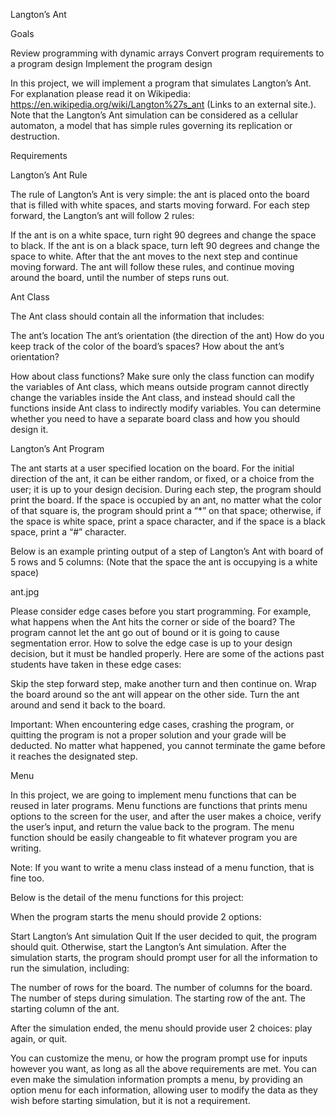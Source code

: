 Langton’s Ant

Goals

Review programming with dynamic arrays
Convert program requirements to a program design
Implement the program design
 

In this project, we will implement a program that simulates Langton’s Ant. For explanation please read it on Wikipedia:  https://en.wikipedia.org/wiki/Langton%27s_ant (Links to an external site.). Note that the Langton’s Ant simulation can be considered as a cellular automaton, a model that has simple rules governing its replication or destruction.

 

Requirements

Langton’s Ant Rule

The rule of Langton’s Ant is very simple: the ant is placed onto the board that is filled with white spaces, and starts moving forward. For each step forward, the Langton’s ant will follow 2 rules:

If the ant is on a white space, turn right 90 degrees and change the space to black.
If the ant is on a black space, turn left 90 degrees and change the space to white.
After that the ant moves to the next step and continue moving forward. The ant will follow these rules, and continue moving around the board, until the number of steps runs out.

 

Ant Class

The Ant class should contain all the information that includes:

The ant’s location
The ant’s orientation (the direction of the ant)
How do you keep track of the color of the board’s spaces? How about the ant’s orientation?

How about class functions? Make sure only the class function can modify the variables of Ant class, which means outside program cannot directly change the variables inside the Ant class, and instead should call the functions inside Ant class to indirectly modify variables. You can determine whether you need to have a separate board class and how you should design it.

 

Langton’s Ant Program

The ant starts at a user specified location on the board. For the initial direction of the ant, it can be either random, or fixed, or a choice from the user; it is up to your design decision. During each step, the program should print the board. If the space is occupied by an ant, no matter what the color of that square is, the program should print a “*” on that space; otherwise, if the space is white space, print a space character, and if the space is a black space, print a “#” character.

Below is an example printing output of a step of Langton’s Ant with board of 5 rows and 5 columns: (Note that the space the ant is occupying is a white space)

ant.jpg

Please consider edge cases before you start programming. For example, what happens when the Ant hits the corner or side of the board? The program cannot let the ant go out of bound or it is going to cause segmentation error. How to solve the edge case is up to your design decision, but it must be handled properly. Here are some of the actions past students have taken in these edge cases:

Skip the step forward step, make another turn and then continue on.
Wrap the board around so the ant will appear on the other side.
Turn the ant around and send it back to the board.
 

Important: When encountering edge cases, crashing the program, or quitting the program is not a proper solution and your grade will be deducted. No matter what happened, you cannot terminate the game before it reaches the designated step.

 

Menu

In this project, we are going to implement menu functions that can be reused in later programs. Menu functions are functions that prints menu options to the screen for the user, and after the user makes a choice, verify the user’s input, and return the value back to the program. The menu function should be easily changeable to fit whatever program you are writing.

Note: If you want to write a menu class instead of a menu function, that is fine too.

Below is the detail of the menu functions for this project:

When the program starts the menu should provide 2 options:

Start Langton’s Ant simulation
Quit
If the user decided to quit, the program should quit. Otherwise, start the Langton’s Ant simulation. After the simulation starts, the program should prompt user for all the information to run the simulation, including:

The number of rows for the board.
The number of columns for the board.
The number of steps during simulation.
The starting row of the ant.
The starting column of the ant.
 

After the simulation ended, the menu should provide user 2 choices: play again, or quit.

You can customize the menu, or how the program prompt use for inputs however you want, as long as all the above requirements are met. You can even make the simulation information prompts a menu, by providing an option menu for each information, allowing user to modify the data as they wish before starting simulation, but it is not a requirement.